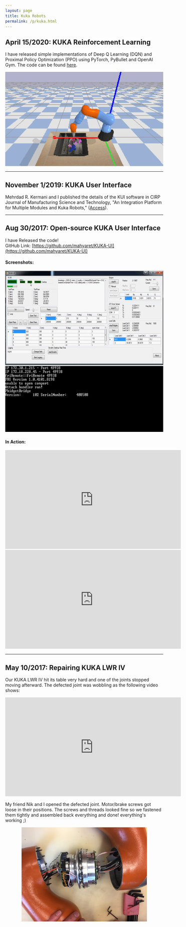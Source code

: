 ```yaml
---
layout: page
title: Kuka Robots
permalink: /p/kuka.html
---
```



April 15/2020: KUKA Reinforcement Learning
------------------------------------------
I have released simple implementations of Deep Q Learning (DQN) and Proximal Policy Optimization (PPO) using PyTorch, PyBullet and OpenAI Gym. The code can be found [here](https://github.com/mahyaret/kuka_r).
<p align="center">
<img src="/img/kuka/kuka.gif" height="300">
</p>


* * *

November 1/2019: KUKA User Interface
------------------------------

Mehrdad R. Kermani and I published the details of the KUI software in CIRP Journal of Manufacturing Science and Technology, "An Integration Platform for Multiple Modules and Kuka Robots,"  ([Access](https://www.sciencedirect.com/science/article/abs/pii/S1755581719300355)). 

* * *

Aug 30/2017: Open-source KUKA User Interface
--------------------------------------------

I have Released the code!  
GitHub Link: [https://github.com/mahyaret/KUKA-UI](https://github.com/mahyaret/KUKA-UI)  

#### Screenshots:

<p align="center">
<img src="/img/kuka/guiScreenShot.png" height="300">
<img src="/img/kuka/cmdScreenShot.png" height="210">
</p>

  

#### In Action:

  <div style="text-align: center;">
<iframe allowfullscreen="allowfullscreen" frameborder="0" height="315" src="https://www.youtube.com/embed/2uZ6xMaOPbs" width="560"></iframe> <iframe allowfullscreen="allowfullscreen" frameborder="0" height="315" src="https://www.youtube.com/embed/vEYGTlQS7Z0" width="560"></iframe></div>

* * *

May 10/2017: Repairing KUKA LWR IV
----------------------------------

Our KUKA LWR IV hit its table very hard and one of the joints stopped moving afterward. The defected joint was wobbling as the following video shows:

  
<div style="text-align: center;">
<iframe allowfullscreen="allowfullscreen" frameborder="0" height="315" src="https://www.youtube.com/embed/JxRSM5okypc" width="560"></iframe></div>

  
My friend Nik and I opened the defected joint. Motor/brake screws got loose in their positions. The screws and threads looked fine so we fastened them tightly and assembled back everything and done! everything's working ;)

<p align="center">
<img src="/img/kuka/IMG_7376.jpg" height="300">
</p>  
